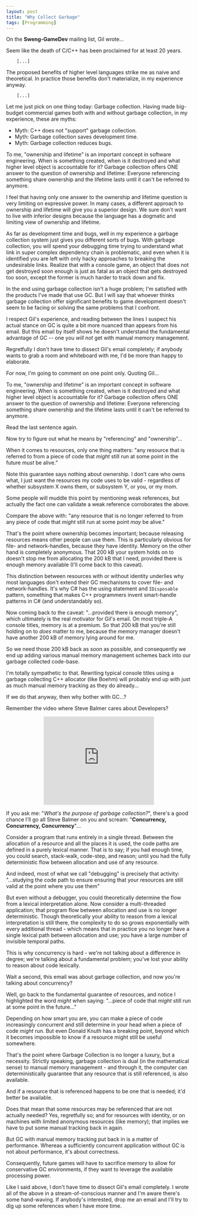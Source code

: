 ```yaml
---
layout: post
title: "Why Collect Garbage"
tags: [Programming]
---
```


On the **Sweng-GameDev** mailing list, Gil wrote...

<div markdown="1" class="quote">
Seem like the death of C/C++ has been proclaimed for at least 20 years.

        [...]

The proposed benefits of higher level languages strike me as naive and theoretical. In practice those benefits don't materialize, in my experience anyway.

        [...]

Let me just pick on one thing today: Garbage collection. Having made big-budget commercial games both with and without garbage collection, in my experience, these are myths:
 
 * Myth: C++ does not "support" garbage collection.
 * Myth: Garbage collection saves development time. 
 * Myth: Garbage collection reduces bugs.
 
To me, "ownership and lifetime" is an important concept in software engineering.  When is something created, when is it destroyed and what higher level object is accountable for it? Garbage collection offers ONE answer to the question of ownership and lifetime: Everyone referencing something share ownership and the lifetime lasts until it can't be referred to anymore.
 
I feel that having only one answer to the ownership and lifetime question is very limiting on expressive power. In many cases, a different approach to ownership and lifetime will give you a superior design. We sure don't want to live with inferior designs because the language has a dogmatic and limiting view of ownership and lifetime.
 
As far as development time and bugs, well in my experience a garbage collection system just gives you different sorts of bugs. With garbage collection, you will spend your debugging time trying to understand what link in super complex dependency chain is problematic, and even when it is identified you are left with only hacky approaches to breaking the undesirable links. Realize that with a console game, an object that does not get destroyed soon enough is just as fatal as an object that gets destroyed too soon, except the former is much harder to track down and fix.
 
In the end using garbage collection isn't a huge problem; I'm satisfied with the products I've made that use GC. But I will say that whoever thinks garbage collection offer significant benefits to game development doesn't seem to be facing or solving the same problems that I confront.
</div>
 
I respect Gil's experience, and reading between the lines I suspect his actual stance on GC is quite a bit more nuanced than appears from his email. But this email by itself shows he doesn't understand the fundamental advantage of GC -- one you *will not* get with manual memory management.
 
Regretfully I don't have time to dissect Gil's email completely; if anybody wants to grab a room and whiteboard with me, I'd be more than happy to elaborate.
 
For now, I'm going to comment on one point only. Quoting Gil...
 
<div markdown="1" class="quote">
To me, "ownership and lifetime" is an important concept in software engineering.  When is something created, when is it destroyed and what higher level object is accountable for it? Garbage collection offers ONE answer to the question of ownership and lifetime: Everyone referencing something share ownership and the lifetime lasts until it can't be referred to anymore.
</div>
 
Read the last sentence again.

Now try to figure out what he means by "referencing" and "ownership"...
 
When it comes to resources, only one thing matters: "any resource that is referred to from a piece of code that *might* still run at some point in the future *must* be alive."
 
Note this guarantee says nothing about ownership. I don't care who owns what, I just want the resources my code uses to be valid - regardless of whether subsystem X owns them,  or subsystem Y, or you, or my mom.
 
Some people will muddle this point by mentioning weak references, but actually the fact one can validate a weak reference corroborates the above.
 
Compare the above with: "any resource that is no longer referred to from any piece of code that *might* still run at some point *may* be alive."
 
That's the point where ownership becomes important; because releasing resources means other people can use them. This is particularly obvious for file- and network-handles, because they have identity. Memory on the other hand is completely anonymous. That 200 kB your system holds on to doesn't stop me from allocating the 200 kB that I need, provided there is enough memory available (I'll come back to this caveat).
 
This distinction between resources with or without identity underlies why most languages don't extend their GC mechanisms to cover file- and network-handles. It's why C# has the using statement and `IDisposable` pattern, something that makes C++ programmers invent smart-handle patterns in C# (and understandably so).
 
Now coming back to the caveat: "...provided there is enough memory", which ultimately is the real motivator for Gil's email. On most triple-A console titles, memory is at a premium. So that 200 kB that you're still holding on to *does* matter to me, because the memory manager doesn't have another 200 kB of memory lying around for me.
 
So we need those 200 kB back as soon as possible, and consequently we end up adding various manual memory management schemes back into our garbage collected code-base.
 
I'm totally sympathetic to that. Rewriting typical console titles using a garbage collecting C++ allocator (like Boehm) will probably end up with just as much manual memory tracking as they do already...
 
If we do that anyway, then why bother with GC...?
 
Remember the video where Steve Balmer cares about Developers?

<center>
<object width="300" height="240"><param name="movie" value="http://www.youtube.com/v/8To-6VIJZRE&hl=en_US&fs=1&"></param><param name="allowFullScreen" value="true"></param><param name="allowscriptaccess" value="always"></param><embed src="http://www.youtube.com/v/8To-6VIJZRE&hl=en_US&fs=1&" type="application/x-shockwave-flash" allowscriptaccess="always" allowfullscreen="true" width="300" height="240"></embed></object>
</center>
 
If you ask me: "*What's the purpose of garbage collection?*", there's a good chance I'll go all Steve Balmer on you and scream: "**Concurrency, Concurrency, Concurrency**"...
 
Consider a program that runs entirely in a single thread. Between the allocation of a resource and all the places it is used, the code paths are defined in a purely lexical manner. That is to say; if you had enough time, you could search, stack-walk, code-step, and reason; until you had the fully deterministic flow between allocation and use of any resource.
 
And indeed, most of what we call "debugging" is precisely that activity: "...studying the code path to ensure ensuring that your resources are still valid at the point where you use them"
 
But even without a debugger, you could theoretically determine the flow from a lexical interpretation alone. Now consider a multi-threaded application; that program flow between allocation and use is no longer deterministic. Though theoretically your ability to reason from a lexical interpretation is still there, the complexity to do so grows exponentially with every additional thread - which means that in practice you no longer have a single lexical path between allocation and use; you have a large number of invisible temporal paths.

This is why concurrency is hard - we're not talking about a difference in degree; we're talking about a fundamental problem; you've lost your ability to reason about code lexically.
 
Wait a second, this email was about garbage collection, and now you're talking about concurrency?
 
Well, go back to the fundamental guarantee of resources, and notice I highlighted the word *might* when saying: "...piece of code that *might* still run at some point in the future..."
 
Depending on how smart you are, you can make a piece of code increasingly concurrent and still determine in your head when a piece of code *might* run. But even Donald Knuth has a breaking point, beyond which it becomes impossible to know if a resource might still be useful somewhere.
 
That's the point where Garbage Collection is no longer a luxury, but a necessity. Strictly speaking, garbage collection is dual (in the mathematical sense) to manual memory management - and through it, the computer can deterministically guarantee that any resource that is still referenced, is also available.
 
And if a resource that is referenced happens to be one that is needed; it'd better be available.
 
Does that mean that some resources may be referenced that are not actually needed? Yes, regretfully so; and for resources with identity, or on machines with limited anonymous resources (like memory); that implies we have to put some manual tracking back in again.
 
But GC with manual memory tracking put back in is a matter of performance. Whereas a sufficiently concurrent application without GC is not about performance, it's about correctness.
 
Consequently, future games will have to sacrifice memory to allow for conservative GC environments, if they want to leverage the available processing power.
 
Like I said above, I don't have time to dissect Gil's email completely. I wrote all of the above in a stream-of-conscious manner and I'm aware there's some hand-waving. If anybody's interested, drop me an email and I'll try to dig up some references when I have more time.
